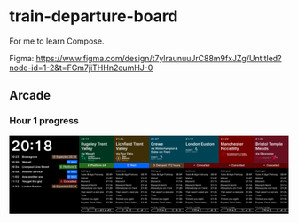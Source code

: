 # train-departure-board

For me to learn Compose.

Figma: https://www.figma.com/design/t7ylraunuuJrC88m9fxJZg/Untitled?node-id=1-2&t=FGm7jiTHHn2eumHJ-0

## Arcade

### Hour 1 progress
![](concourse-hour-1.png)